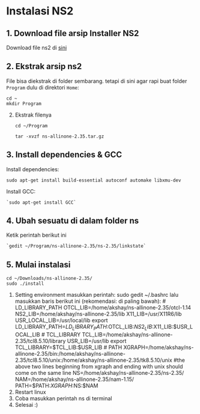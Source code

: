 # Instalasi NS2
## 1. Download file arsip Installer NS2
Download file ns2 di [sini](http://sourceforge.net/projects/nsnam/files/latest/download)
## 2. Ekstrak arsip ns2
File bisa diekstrak di folder sembarang. tetapi di sini agar rapi buat folder `Program` dulu di direktori `Home`:
	
	cd ~
	mkdir Program
2. Ekstrak filenya
	
	`cd ~/Program`

	`tar -xvzf ns-allinone-2.35.tar.gz`

## 3. Install dependencies & GCC
Install dependencies:
	
	sudo apt-get install build-essential autoconf automake libxmu-dev
Install GCC:
	
	`sudo apt-get install GCC`

## 4. Ubah sesuatu di dalam folder ns
Ketik perintah berikut ini

	`gedit ~/Program/ns-allinone-2.35/ns-2.35/linkstate`


## 5. Mulai instalasi
	cd ~/Downloads/ns-allinone-2.35/
	sudo ./install
1. Setting environment
	masukkan perintah:
		sudo gedit ~/.bashrc
	lalu masukkan baris berikut ini (rekomendasi: di paling bawah):
		# LD_LIBRARY_PATH
		OTCL_LIB=/home/akshay/ns-allinone-2.35/otcl-1.14
		NS2_LIB=/home/akshay/ns-allinone-2.35/lib
		X11_LIB=/usr/X11R6/lib
		USR_LOCAL_LIB=/usr/local/lib
		export LD_LIBRARY_PATH=$LD_LIBRARY_PATH:$OTCL_LIB:$NS2_LIB:$X11_LIB:$USR_LOCAL_LIB
		# TCL_LIBRARY
		TCL_LIB=/home/akshay/ns-allinone-2.35/tcl8.5.10/library
		USR_LIB=/usr/lib
		export TCL_LIBRARY=$TCL_LIB:$USR_LIB
		# PATH
		XGRAPH=/home/akshay/ns-allinone-2.35/bin:/home/akshay/ns-allinone-2.35/tcl8.5.10/unix:/home/akshay/ns-allinone-2.35/tk8.5.10/unix
		#the above two lines beginning from xgraph and ending with unix should come on the same line
		NS=/home/akshay/ns-allinone-2.35/ns-2.35/ 
		NAM=/home/akshay/ns-allinone-2.35/nam-1.15/ 
		PATH=$PATH:$XGRAPH:$NS:$NAM
1. Restart linux
1. Coba masukkan perintah ns di terminal
1. Selesai :)